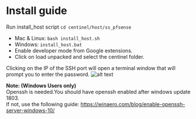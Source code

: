 # Install guide

Run install_host script
`cd centinel/host/ss_pfsense`

* Mac & Linux: `bash install_host.sh`
* Windows: `install_host.bat`
* Enable developer mode from Google extensions.
* Click on load unpacked and select the centinel folder.

Clicking on the IP of the SSH port will open a terminal window that will prompt you to enter the password.
![alt text](preview.png "Example")

**Note: (Windows Users only)**  
Openssh is needed.You should have openssh enabled after windows update 1803.  
If not, use the following guide: https://winaero.com/blog/enable-openssh-server-windows-10/  
